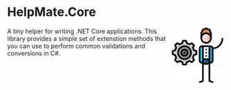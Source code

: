 # HelpMate.Core

<img align="right" src="/HelpMate.Core/helpmatecore_logo.png" />
A tiny helper for writing .NET Core applications. This library provides a simple set of extenstion methods that you can use to perform common validations and conversions in C#.
